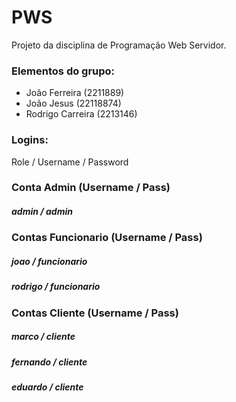 # PWS
Projeto da disciplina de Programação Web Servidor.

### Elementos do grupo:
  - João Ferreira (2211889)
  - João Jesus (22118874)
  - Rodrigo Carreira (2213146)

### Logins:
Role / Username / Password

### Conta Admin (Username / Pass)
##### admin / admin

### Contas Funcionario (Username / Pass)
##### joao / funcionario
##### rodrigo / funcionario

### Contas Cliente (Username / Pass)
##### marco / cliente
##### fernando / cliente
##### eduardo / cliente
